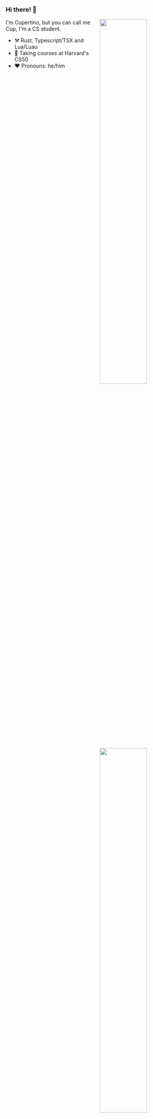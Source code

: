 ### Hi there! :wave:

[<img align="right" width="50%" src="https://github-readme-stats-ouuan.vercel.app/api?username=CupertinoWasTaken&show_icons=true">](https://metrics.lecoq.io/ouuan#gh-light-mode-only)
[<img align="right" width="50%" src="https://github-readme-stats-ouuan.vercel.app/api?username=CupertinoWasTaken&theme=dark&show_icons=true">](https://metrics.lecoq.io/ouuan#gh-dark-mode-only)

I'm Cupertino, but you can call me Cup, I'm a CS student.

- :hammer_and_pick: Rust, Typescript/TSX and Lua/Luau
- :seedling: Taking courses at Harvard's CS50
- :heart: Pronouns: he/him

